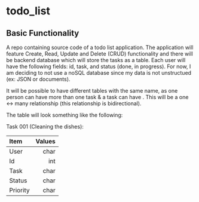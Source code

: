 # todo_list 

## Basic Functionality 

A repo containing source code of a todo list application. The application 
will feature Create, Read, Update and Delete (CRUD) functionality and there
will be backend database which will store the tasks as a table. Each user will have
the following fields: id, task, and status (done, in progress). For now, I am deciding to not use a noSQL database since my data is not unstructued (ex:
JSON or documents). 

It will be possible to have different tables with the same name, as one person can have more than one task & a task can have . This will be a one <-> many relationship (this relationship is bidirectional). 

The table will look something like the following: 

Task 001 (Cleaning the dishes): 

| Item              |  Values  | 
| :---------------- |  ------: |
| User              |   char   |
| Id                |   int    |
| Task              |   char   | 
| Status            |   char   | 
| Priority          |   char   |